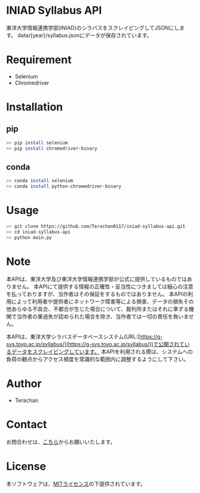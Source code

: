﻿# INIAD Syllabus API
東洋大学情報連携学部(INIAD)のシラバスをスクレイピングしてJSONにします。
data/{year}/syllabus.jsonにデータが保存されています。

# Requirement
* Selenium
* Chromedriver

# Installation
## pip
```bash
>> pip install selenium
>> pip install chromedriver-binary
```
## conda
```bash
>> conda install selenium
>> conda install python-chromedriver-binary
```

# Usage
```bash
>> git clone https://github.com/Terachan0117/iniad-syllabus-api.git
>> cd iniad-syllabus-api
>> python main.py
```

# Note
本APIは、東洋大学及び東洋大学情報連携学部が公式に提供しているものではありません。
本APIにて提供する情報の正確性・妥当性につきましては細心の注意を払っておりますが、当作者はその保証をするものではありません。
本APIの利用によって利用者や提供者にネットワーク障害等による損害、データの損失その他あらゆる不具合、不都合が生じた場合について、裁判所またはそれに準ずる機関で当作者の重過失が認められた場合を除き、当作者では一切の責任を負いません。

本APIは、東洋大学シラバスデータベースシステム(URL:[https://g-sys.toyo.ac.jp/syllabus/](https://g-sys.toyo.ac.jp/syllabus/))で公開されているデータをスクレイピングしています。
本APIを利用される際は、システムへの負荷の観点からアクセス頻度を常識的な範囲内に調整するようにして下さい。

# Author
* Terachan

# Contact
お問合わせは、[こちら](https://tera-chan.com/contact.html)からお願いいたします。

# License
本ソフトウェアは、[MITライセンス](./LICENSE)の下提供されています。



